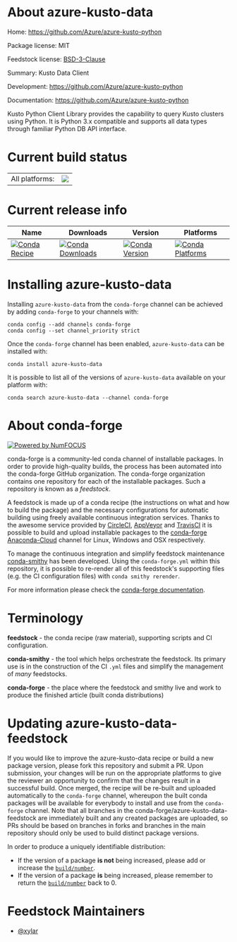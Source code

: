 About azure-kusto-data
======================

Home: https://github.com/Azure/azure-kusto-python

Package license: MIT

Feedstock license: [BSD-3-Clause](https://github.com/conda-forge/azure-kusto-data-feedstock/blob/master/LICENSE.txt)

Summary: Kusto Data Client

Development: https://github.com/Azure/azure-kusto-python

Documentation: https://github.com/Azure/azure-kusto-python

Kusto Python Client Library provides the capability to query Kusto clusters
using Python. It is Python 3.x compatible and supports all data types
through familiar Python DB API interface.


Current build status
====================


<table><tr><td>All platforms:</td>
    <td>
      <a href="https://dev.azure.com/conda-forge/feedstock-builds/_build/latest?definitionId=12005&branchName=master">
        <img src="https://dev.azure.com/conda-forge/feedstock-builds/_apis/build/status/azure-kusto-data-feedstock?branchName=master">
      </a>
    </td>
  </tr>
</table>

Current release info
====================

| Name | Downloads | Version | Platforms |
| --- | --- | --- | --- |
| [![Conda Recipe](https://img.shields.io/badge/recipe-azure--kusto--data-green.svg)](https://anaconda.org/conda-forge/azure-kusto-data) | [![Conda Downloads](https://img.shields.io/conda/dn/conda-forge/azure-kusto-data.svg)](https://anaconda.org/conda-forge/azure-kusto-data) | [![Conda Version](https://img.shields.io/conda/vn/conda-forge/azure-kusto-data.svg)](https://anaconda.org/conda-forge/azure-kusto-data) | [![Conda Platforms](https://img.shields.io/conda/pn/conda-forge/azure-kusto-data.svg)](https://anaconda.org/conda-forge/azure-kusto-data) |

Installing azure-kusto-data
===========================

Installing `azure-kusto-data` from the `conda-forge` channel can be achieved by adding `conda-forge` to your channels with:

```
conda config --add channels conda-forge
conda config --set channel_priority strict
```

Once the `conda-forge` channel has been enabled, `azure-kusto-data` can be installed with:

```
conda install azure-kusto-data
```

It is possible to list all of the versions of `azure-kusto-data` available on your platform with:

```
conda search azure-kusto-data --channel conda-forge
```


About conda-forge
=================

[![Powered by
NumFOCUS](https://img.shields.io/badge/powered%20by-NumFOCUS-orange.svg?style=flat&colorA=E1523D&colorB=007D8A)](https://numfocus.org)

conda-forge is a community-led conda channel of installable packages.
In order to provide high-quality builds, the process has been automated into the
conda-forge GitHub organization. The conda-forge organization contains one repository
for each of the installable packages. Such a repository is known as a *feedstock*.

A feedstock is made up of a conda recipe (the instructions on what and how to build
the package) and the necessary configurations for automatic building using freely
available continuous integration services. Thanks to the awesome service provided by
[CircleCI](https://circleci.com/), [AppVeyor](https://www.appveyor.com/)
and [TravisCI](https://travis-ci.com/) it is possible to build and upload installable
packages to the [conda-forge](https://anaconda.org/conda-forge)
[Anaconda-Cloud](https://anaconda.org/) channel for Linux, Windows and OSX respectively.

To manage the continuous integration and simplify feedstock maintenance
[conda-smithy](https://github.com/conda-forge/conda-smithy) has been developed.
Using the ``conda-forge.yml`` within this repository, it is possible to re-render all of
this feedstock's supporting files (e.g. the CI configuration files) with ``conda smithy rerender``.

For more information please check the [conda-forge documentation](https://conda-forge.org/docs/).

Terminology
===========

**feedstock** - the conda recipe (raw material), supporting scripts and CI configuration.

**conda-smithy** - the tool which helps orchestrate the feedstock.
                   Its primary use is in the construction of the CI ``.yml`` files
                   and simplify the management of *many* feedstocks.

**conda-forge** - the place where the feedstock and smithy live and work to
                  produce the finished article (built conda distributions)


Updating azure-kusto-data-feedstock
===================================

If you would like to improve the azure-kusto-data recipe or build a new
package version, please fork this repository and submit a PR. Upon submission,
your changes will be run on the appropriate platforms to give the reviewer an
opportunity to confirm that the changes result in a successful build. Once
merged, the recipe will be re-built and uploaded automatically to the
`conda-forge` channel, whereupon the built conda packages will be available for
everybody to install and use from the `conda-forge` channel.
Note that all branches in the conda-forge/azure-kusto-data-feedstock are
immediately built and any created packages are uploaded, so PRs should be based
on branches in forks and branches in the main repository should only be used to
build distinct package versions.

In order to produce a uniquely identifiable distribution:
 * If the version of a package **is not** being increased, please add or increase
   the [``build/number``](https://docs.conda.io/projects/conda-build/en/latest/resources/define-metadata.html#build-number-and-string).
 * If the version of a package **is** being increased, please remember to return
   the [``build/number``](https://docs.conda.io/projects/conda-build/en/latest/resources/define-metadata.html#build-number-and-string)
   back to 0.

Feedstock Maintainers
=====================

* [@xylar](https://github.com/xylar/)

